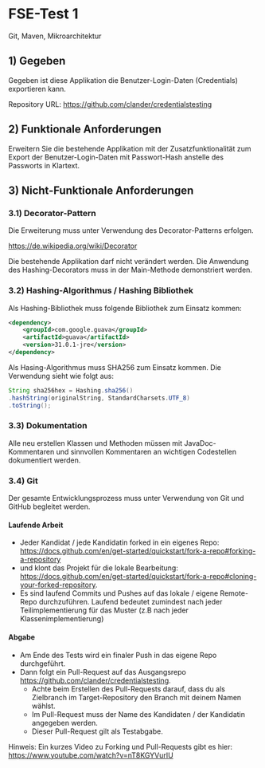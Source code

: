 # FSE-Test 1

Git, Maven, Mikroarchitektur

## 1) Gegeben
Gegeben ist diese Applikation die Benutzer-Login-Daten (Credentials) exportieren kann. 

Repository URL: https://github.com/clander/credentialstesting

## 2) Funktionale Anforderungen
Erweitern Sie die bestehende Applikation mit der Zusatzfunktionalität zum Export der Benutzer-Login-Daten mit Passwort-Hash anstelle des Passworts in Klartext.

## 3) Nicht-Funktionale Anforderungen
### 3.1) Decorator-Pattern
Die Erweiterung muss unter Verwendung des Decorator-Patterns erfolgen.

https://de.wikipedia.org/wiki/Decorator

Die bestehende Applikation darf nicht verändert werden. Die Anwendung des Hashing-Decorators muss in der Main-Methode demonstriert werden.

### 3.2) Hashing-Algorithmus / Hashing Bibliothek
Als Hashing-Bibliothek muss folgende Bibliothek zum Einsatz kommen:


```xml
<dependency>
    <groupId>com.google.guava</groupId>
    <artifactId>guava</artifactId>
    <version>31.0.1-jre</version>
</dependency>
```

Als Hasing-Algorithmus muss SHA256 zum Einsatz kommen. Die Verwendung sieht wie folgt aus:

```java
String sha256hex = Hashing.sha256()
.hashString(originalString, StandardCharsets.UTF_8)
.toString();
```

### 3.3) Dokumentation
Alle neu erstellen Klassen und Methoden müssen mit JavaDoc-Kommentaren und sinnvollen Kommentaren an wichtigen Codestellen dokumentiert werden.

### 3.4) Git
Der gesamte Entwicklungsprozess muss unter Verwendung von Git und GitHub begleitet werden. 

#### Laufende Arbeit
- Jeder Kandidat / jede Kandidatin forked in ein eigenes Repo: https://docs.github.com/en/get-started/quickstart/fork-a-repo#forking-a-repository
- und klont das Projekt für die lokale Bearbeitung: https://docs.github.com/en/get-started/quickstart/fork-a-repo#cloning-your-forked-repository.
- Es sind laufend Commits und Pushes auf das lokale / eigene Remote-Repo durchzuführen. Laufend bedeutet zumindest nach jeder Teilimplementierung für das Muster (z.B nach jeder Klassenimplementierung)

#### Abgabe
- Am Ende des Tests wird ein finaler Push in das eigene Repo durchgeführt.
- Dann folgt ein Pull-Request auf das Ausgangsrepo https://github.com/clander/credentialstesting. 
    - Achte beim Erstellen des Pull-Requests darauf, dass du als Zielbranch im Target-Repository den Branch mit deinem Namen wählst. 
    - Im Pull-Request muss der Name des Kandidaten / der Kandidatin angegeben werden.
    - Dieser Pull-Request gilt als Testabgabe. 

Hinweis: Ein kurzes Video zu Forking und Pull-Requests gibt es hier: https://www.youtube.com/watch?v=nT8KGYVurIU

